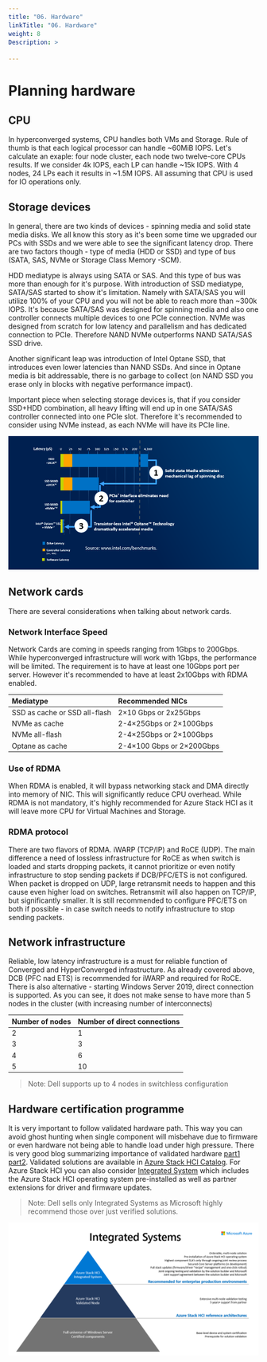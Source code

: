 ```yaml
---
title: "06. Hardware"
linkTitle: "06. Hardware"
weight: 8
Description: >

---
```


# Planning hardware

## CPU

In hyperconverged systems, CPU handles both VMs and Storage. Rule of thumb is that each logical processor can handle ~60MiB IOPS. Let's calculate an exaple: four node cluster, each node two twelve-core CPUs results. If we consider 4k IOPS, each LP can handle ~15k IOPS. With 4 nodes, 24 LPs each it results in ~1.5M IOPS. All assuming that CPU is used for IO operations only.

## Storage devices

In general, there are two kinds of devices - spinning media and solid state media disks. We all know this story as it's been some time we upgraded our PCs with SSDs and we were able to see the significant latency drop. There are two factors though - type of media (HDD or SSD) and type of bus (SATA, SAS, NVMe or Storage Class Memory -SCM).

HDD mediatype is always using SATA or SAS. And this type of bus was more than enough for it's purpose. With introduction of SSD mediatype, SATA/SAS started to show it's limitation. Namely with SATA/SAS you will utilize 100% of your CPU and you will not be able to reach more than ~300k IOPS. It's because SATA/SAS was designed for spinning media and also one controller connects multiple devices to one PCIe connection. NVMe was designed from scratch for low latency and parallelism and has dedicated connection to PCIe. Therefore NAND NVMe outperforms NAND SATA/SAS SSD drive.

Another significant leap was introduction of Intel Optane SSD, that introduces even lower latencies than NAND SSDs. And since in Optane media is bit addressable, there is no garbage to collect (on NAND SSD you erase only in blocks with negative performance impact).

Important piece when selecting storage devices is, that if you consider SSD+HDD combination, all heavy lifting will end up in one SATA/SAS controller connected into one PCIe slot. Therefore it's recommended to consider using NVMe instead, as each NVMe will have its PCIe line.

![](InterfaceEfficiency01.png)

## Network cards

There are several considerations when talking about network cards.

### Network Interface Speed

Network Cards are coming in speeds ranging from 1Gbps to 200Gbps. While hyperconverged infrastructure will work with 1Gbps, the performance will be limited. The requirement is to have at least one 10Gbps port per server. However it's recommended to have at least 2x10Gbps with RDMA enabled.

| Mediatype | Recommended NICs |
|:--------------|:-----------------------|
|SSD as cache or SSD all-flash  | 2×10 Gbps or 2x25Gbps |
|NVMe as cache  | 2-4×25Gbps or 2×100Gbps |
|NVMe all-flash | 2-4×25Gbps or 2×100Gbps |
|Optane as cache| 2-4×100 Gbps or 2×200Gbps |

### Use of RDMA

When RDMA is enabled, it will bypass networking stack and DMA directly into memory of NIC. This will significantly reduce CPU overhead. While RDMA is not mandatory, it's highly recommended for Azure Stack HCI as it will leave more CPU for Virtual Machines and Storage.

### RDMA protocol

There are two flavors of RDMA. iWARP (TCP/IP) and RoCE (UDP). The main difference a need of lossless infrastructure for RoCE as when switch is loaded and starts dropping packets, it cannot prioritize or even notify infrastructure to stop sending packets if DCB/PFC/ETS is not configured. When packet is dropped on UDP, large retransmit needs to happen and this cause even higher load on switches. Retransmit will also happen on TCP/IP, but significantly smaller. It is still recommended to configure PFC/ETS on both if possible - in case switch needs to notify infrastructure to stop sending packets.

## Network infrastructure

Reliable, low latency infrastructure is a must for reliable function of Converged and HyperConverged infrastructure. As already covered above, DCB (PFC nad ETS) is recommended for iWARP and required for RoCE. There is also alternative - starting Windows Server 2019, direct connection is supported. As you can see, it does not make sense to have more than 5 nodes in the cluster (with increasing number of interconnects)

| Number of nodes | Number of direct connections |
|:-----------------------------|:----------------|
| 2 | 1 |
| 3 | 3 |
| 4 | 6 |
| 5 | 10 |

>Note: Dell supports up to 4 nodes in switchless configuration

## Hardware certification programme

It is very important to follow validated hardware path. This way you can avoid ghost hunting when single component will misbehave due to firmware or even hardware not being able to handle load under high pressure. There is very good blog summarizing importance of validated hardware [part1](https://cloudblogs.microsoft.com/windowsserver/2018/02/20/the-technical-value-of-wssd-validated-hci-solutions-part-1/) [part2](https://cloudblogs.microsoft.com/windowsserver/2018/02/21/the-technical-value-of-validated-hci-solutions-part-2/). Validated solutions are available in [Azure Stack HCI Catalog](https://www.microsoft.com/en-us/cloud-platform/azure-stack-hci-catalog). For Azure Stack HCI you can also consider [Integrated System](https://hcicatalog.azurewebsites.net/#/?IntegratedSystem=Integrated+System) which includes the Azure Stack HCI operating system pre-installed as well as partner extensions for driver and firmware updates.

>Note: Dell sells only Integrated Systems as Microsoft highly recommend those over just verified solutions.

![](PPT01.png)
